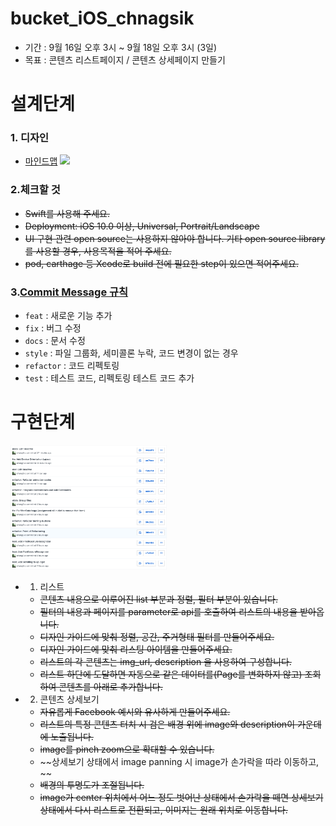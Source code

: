 # bucket_iOS_chnagsik
* 기간 : 9월 16일 오후 3시 ~ 9월 18일 오후 3시 (3일)
* 목표 : 콘텐츠 리스트페이지 / 콘텐츠 상세페이지 만들기

# 설계단계

### 1. 디자인
* [마인드맵]("/images/design_mindmap.pdf")
<a href="/images/design_mindmap.pdf" target="_blank"><img src="/images/design_mindmap.png"></a>

### 2.체크할 것
* ~~Swift를 사용해 주세요.~~
* ~~Deployment: iOS 10.0 이상, Universal, Portrait/Landscape~~
* ~~UI 구현 관련 open source는 사용하지 않아야 합니다. 기타 open source library를 사용할 경우, 사용목적을 적어 주세요.~~
* ~~pod, carthage 등 Xcode로 build 전에 필요한 step이 있으면 적어주세요.~~

### 3.[Commit Message 규칙](https://changsic.github.io/CommitMessage/)

* `feat` : 새로운 기능 추가
* `fix` : 버그 수정
* `docs` : 문서 수정
* `style` : 파일 그룹화, 세미콜론 누락, 코드 변경이 없는 경우
* `refactor` : 코드 리펙토링
* `test` : 테스트 코드, 리펙토링 테스트 코드 추가


# 구현단계
<a href="/images/commit.png" target="_blank"><img src="/images/commit.png" width=250></a>
* 1. 리스트
    - ~~콘텐츠 내용으로 이루어진 list 부분과 정렬, 필터 부분이 있습니다.~~
    - ~~필터의 내용과 페이지를 parameter로 api를 호출하여 리스트의 내용을 받아옵니다.~~
    - ~~디자인 가이드에 맞춰 정렬, 공간, 주거형태 필터를 만들어주세요.~~
    - ~~디자인 가이드에 맞춰 리스팅 아이템을 만들어주세요.~~
    - ~~리스트의 각 콘텐츠는 img_url, description 을 사용하여 구성합니다.~~
    - ~~리스트 하단에 도달하면 자동으로 같은 데이터를(Page를 변화하지 않고) 조회하여 콘텐츠를 아래로 추가합니다.~~

* 2. 콘텐츠 상세보기
    - ~~자유롭게 Facebook 예시와 유사하게 만들어주세요.~~
    - ~~리스트의 특정 콘텐츠 터치 시 검은 배경 위에 image와 description이 가운데에 노출됩니다.~~
    - ~~image를 pinch zoom으로 확대할 수 있습니다.~~
    - ~~상세보기 상태에서 image panning 시 image가 손가락을 따라 이동하고, ~~
    - ~~배경의 투명도가 조절됩니다.~~
    - ~~image가 center 위치에서 어느 정도 벗어난 상태에서 손가락을 떼면 상세보기 상태에서 다시 리스트로 전환되고, 이미지는 원래 위치로 이동합니다.~~
